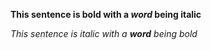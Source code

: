 **This sentence is bold with a *word* being italic**

_This sentence is italic with a __word__ being bold_
